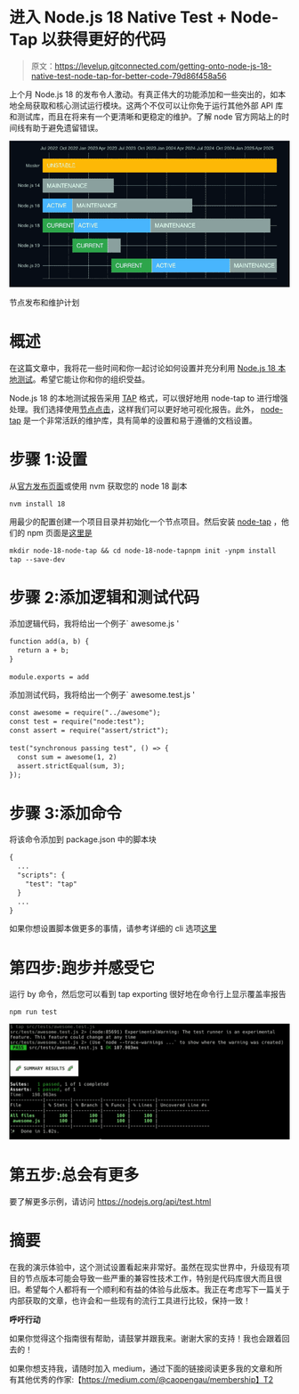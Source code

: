 # 进入 Node.js 18 Native Test + Node-Tap 以获得更好的代码

> 原文：<https://levelup.gitconnected.com/getting-onto-node-js-18-native-test-node-tap-for-better-code-79d86f458a56>

上个月 Node.js 18 的发布令人激动。有真正伟大的功能添加和一些突出的，如本地全局获取和核心测试运行模块。这两个不仅可以让你免于运行其他外部 API 库和测试库，而且在将来有一个更清晰和更稳定的维护。了解 node 官方网站上的时间线有助于避免遗留错误。

![](img/7ace3929a44498f9e95a86bd17a760cf.png)

节点发布和维护计划

# **概述**

在这篇文章中，我将花一些时间和你一起讨论如何设置并充分利用 [Node.js 18 本地测试](https://nodejs.org/api/test.html)。希望它能让你和你的组织受益。

Node.js 18 的本地测试报告采用 [TAP](https://testanything.org/) 格式，可以很好地用 node-tap to 进行增强处理。我们选择使用[节点点击](https://node-tap.org/)，这样我们可以更好地可视化报告。此外， [node-tap](https://node-tap.org/) 是一个非常活跃的维护库，具有简单的设置和易于遵循的文档设置。

# **步骤 1:设置**

从[官方发布页面](https://nodejs.org/en/about/releases/)或使用 nvm 获取您的 node 18 副本

```
nvm install 18
```

用最少的配置创建一个项目目录并初始化一个节点项目。然后安装 [node-tap](https://node-tap.org/) ，他们的 npm 页面是[这里是](https://www.npmjs.com/package/tap)

```
mkdir node-18-node-tap && cd node-18-node-tapnpm init -ynpm install tap --save-dev
```

# 步骤 2:添加逻辑和测试代码

添加逻辑代码，我将给出一个例子` awesome.js '

```
function add(a, b) {
  return a + b;
}

module.exports = add
```

添加测试代码，我将给出一个例子` awesome.test.js '

```
const awesome = require("../awesome");
const test = require("node:test");
const assert = require("assert/strict");

test("synchronous passing test", () => {
  const sum = awesome(1, 2)
  assert.strictEqual(sum, 3);
});
```

# 步骤 3:添加命令

将该命令添加到 package.json 中的脚本块

```
{
  ...
  "scripts": {
    "test": "tap"
  }
  ...
}
```

如果你想设置脚本做更多的事情，请参考详细的 cli 选项[这里](https://node-tap.org/docs/cli/)

# 第四步:跑步并感受它

运行 by 命令，然后您可以看到 tap exporting 很好地在命令行上显示覆盖率报告

```
npm run test
```

![](img/5cdb682ae2d88ec24325516e3da1f9b6.png)

# 第五步:总会有更多

要了解更多示例，请访问 https://nodejs.org/api/test.html

# 摘要

在我的演示体验中，这个测试设置看起来非常好。虽然在现实世界中，升级现有项目的节点版本可能会导致一些严重的兼容性技术工作，特别是代码库很大而且很旧。希望每个人都将有一个顺利和有益的体验与此版本。我正在考虑写下一篇关于内部获取的文章，也许会和一些现有的流行工具进行比较，保持一致！

**呼吁行动**

如果你觉得这个指南很有帮助，请鼓掌并跟我来。谢谢大家的支持！我也会跟着回去的！

如果你想支持我，请随时加入 medium，通过下面的链接阅读更多我的文章和所有其他优秀的作家:【https://medium.com/@caopengau/membership】T2